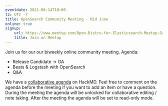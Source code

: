 ```yaml
---
eventdate: 2021-06-14T10:00
tz: UTC -7
title: OpenSearch Community Meeting - Mid June
online: true
signup:
    url: https://www.meetup.com/Open-Distro-for-Elasticsearch-Meetup-Group/events/thmcwryccjbsb/
    title: Join on Meetup
---
```


Join us for our our biweekly online community meeting. Agenda:

- Release Candidate -> GA
- Beats & Logstash with OpenSearch
- Q&A

We have a [collaborative agenda](https://hackmd.io/sIHrRWP-TniED7RgEGfZnQ) on HackMD. Feel free to comment on the agenda before the meeting if you want to add an item or have a question. During the meeting the agenda will be unlocked for collaborative editing / note taking. After the meeting the agenda will be set to read-only mode. 